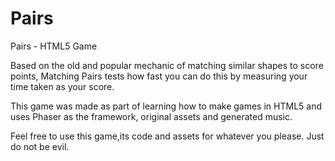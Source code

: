 Pairs
==============

Pairs - HTML5 Game

Based on the old and popular mechanic of matching similar shapes to score points, Matching Pairs tests how fast
you can do this by measuring your time taken as your score. 

This game was made as part of learning how to make games in HTML5 and uses Phaser as the framework, original assets and
generated music. 

Feel free to use this game,its code and assets for whatever you please. Just do not be evil. 
